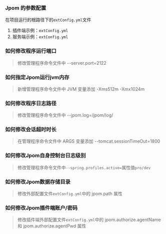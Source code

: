 ### Jpom 的参数配置

   在项目运行的根路径下的`extConfig.yml`文件
   1. 插件端示例：`extConfig.yml`
   2. 服务端示例：`extConfig.yml`
   
   
### 如何修改程序运行端口

 > 修改管理程序命令文件中 --server.port=2122

### 如何指定Jpom运行jvm内存

 > 新增管理程序命令文件中 JVM 变量添加 -Xms512m -Xmx1024m
   
### 如何修改程序日志路径

 > 修改管理程序命令文件中 --jpom.log=/jpom/log/
    
### 如何修改会话超时时长
    
 > 在管理程序命令文件中 ARGS 变量添加 --tomcat.sessionTimeOut=1800

### 如何修改Jpom自身控制台日志级别

>  修改管理程序命令文件中`--spring.profiles.active=`属性值`pro/dev`

### 如何修改Jpom数据存储目录
   
 > 修改外部配置文件`extConfig.yml`中的 jpom.path 属性

### 如何修改Jpom插件端账户/密码

  >修改插件端外部配置文件`extConfig.yml`中的 jpom.authorize.agentName 和 jpom.authorize.agentPwd 属性
  
